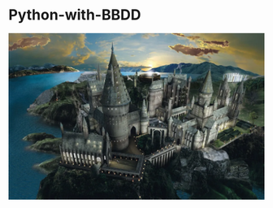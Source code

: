 # Python-with-BBDD
![Proyecto base de datos](https://github.com/madand1/Python-with-BBDD/blob/main/Hogwarts.webp)
